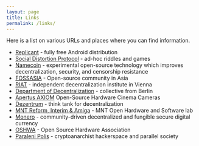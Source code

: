 ```yaml
---
layout: page
title: Links
permalink: /links/
---
```


Here is a list on various URLs and places where you can find information.

* [Replicant](https://replicant.us/) - fully free Android distribution
* [Social Distortion Protocol](https://www.dist0rtion.com/) - ad-hoc riddles and games
* [Namecoin](https://www.namecoin.org/) - experimental open-source technology which improves decentralization, security, and censorship resistance
* [FOSSASIA](https://fossasia.org) - Open-source community in Asia
* [RIAT](https://riat.ac.at) - independent decentralization institute in Vienna
* [Department of Decentralization](https://dod.ngo) - collective from Berlin
* [Apertus AXIOM](https://eu.axiom-camera.com) Open-Source Hardware Cinema Cameras
* [Dezentrum](https://dezentrum.ch) - think tank for decentralization
* [MNT Reform, Interim & Amiga](https://mntmn.com/reform) - MNT Open Hardware and Software lab
* [Monero](https://getmonero.org) - community-driven decentralized and fungible secure digital currency
* [OSHWA](https://oshwa.org) - Open Source Hardware Association
* [Paraleni Polis](https://www.paralelnipolis.cz/o-nas/en/) - cryptoanarchist hackerspace and parallel society
